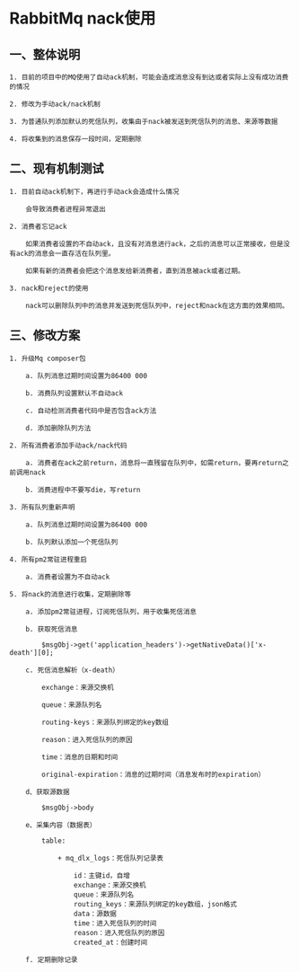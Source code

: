# RabbitMq nack使用

## 一、整体说明

    1. 目前的项目中的MQ使用了自动ack机制，可能会造成消息没有到达或者实际上没有成功消费的情况
    
    2. 修改为手动ack/nack机制
    
    3. 为普通队列添加默认的死信队列，收集由于nack被发送到死信队列的消息、来源等数据
    
    4. 将收集到的消息保存一段时间，定期删除

## 二、现有机制测试

    1. 目前自动ack机制下，再进行手动ack会造成什么情况
    
        会导致消费者进程异常退出
    
    2. 消费者忘记ack
    
    	如果消费者设置的不自动ack，且没有对消息进行ack，之后的消息可以正常接收，但是没有ack的消息会一直存活在队列里。
    
        如果有新的消费者会把这个消息发给新消费者，直到消息被ack或者过期。
    
    3. nack和reject的使用
    
    	nack可以删除队列中的消息并发送到死信队列中，reject和nack在这方面的效果相同。

## 三、修改方案

    1. 升级Mq composer包
    
        a. 队列消息过期时间设置为86400 000 
    
        b. 消费队列设置默认不自动ack
    
        c. 自动检测消费者代码中是否包含ack方法
    
        d. 添加删除队列方法
    
    2. 所有消费者添加手动ack/nack代码
    
        a. 消费者在ack之前return，消息将一直残留在队列中，如需return，要再return之前调用nack
    
        b. 消费进程中不要写die，写return
    
    3. 所有队列重新声明
    
        a. 队列消息过期时间设置为86400 000 
    
        b. 队列默认添加一个死信队列
    
    4. 所有pm2常驻进程重启
    
        a. 消费者设置为不自动ack
    
    5. 将nack的消息进行收集，定期删除等
    
    	a. 添加pm2常驻进程，订阅死信队列，用于收集死信消息
    
        b. 获取死信消息
    
            $msgObj->get('application_headers')->getNativeData()['x-death'][0];
    
        c. 死信消息解析（x-death）
    
            exchange：来源交换机
    
            queue：来源队列名
    
            routing-keys：来源队列绑定的key数组
    
            reason：进入死信队列的原因
    
            time：消息的日期和时间
    
            original-expiration：消息的过期时间（消息发布时的expiration）
    
        d、获取源数据
    
            $msgObj->body
    
        e、采集内容（数据表）
    
            table:
    
                + mq_dlx_logs：死信队列记录表
    
                    id：主键id，自增
                    exchange：来源交换机
                    queue：来源队列名
                    routing_keys：来源队列绑定的key数组，json格式
                    data：源数据
                    time：进入死信队列的时间
                    reason：进入死信队列的原因
                    created_at：创建时间
    
        f. 定期删除记录
